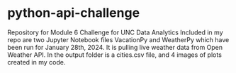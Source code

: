# python-api-challenge
Repository for Module 6 Challenge for UNC Data Analytics
Included in my repo are two Jupyter Notebook files VacationPy and WeatherPy which have been run for January 28th, 2024.  It is pulling live weather data from Open Weather API.
In the output folder is a cities.csv file, and 4 images of plots created in my code.
